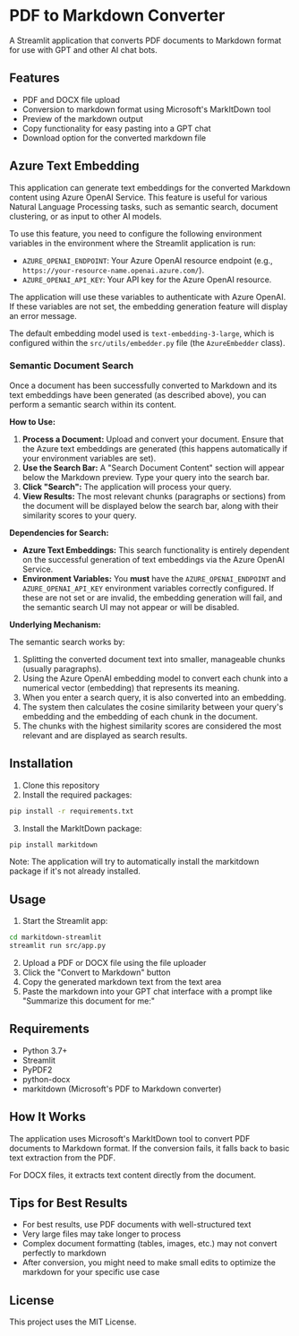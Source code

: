 # PDF to Markdown Converter

A Streamlit application that converts PDF documents to Markdown format for use with GPT and other AI chat bots.

## Features

- PDF and DOCX file upload
- Conversion to markdown format using Microsoft's MarkItDown tool
- Preview of the markdown output
- Copy functionality for easy pasting into a GPT chat
- Download option for the converted markdown file

## Azure Text Embedding

This application can generate text embeddings for the converted Markdown content using Azure OpenAI Service. This feature is useful for various Natural Language Processing tasks, such as semantic search, document clustering, or as input to other AI models.

To use this feature, you need to configure the following environment variables in the environment where the Streamlit application is run:

-   `AZURE_OPENAI_ENDPOINT`: Your Azure OpenAI resource endpoint (e.g., `https://your-resource-name.openai.azure.com/`).
-   `AZURE_OPENAI_API_KEY`: Your API key for the Azure OpenAI resource.

The application will use these variables to authenticate with Azure OpenAI. If these variables are not set, the embedding generation feature will display an error message.

The default embedding model used is `text-embedding-3-large`, which is configured within the `src/utils/embedder.py` file (the `AzureEmbedder` class).

### Semantic Document Search

Once a document has been successfully converted to Markdown and its text embeddings have been generated (as described above), you can perform a semantic search within its content.

**How to Use:**

1.  **Process a Document:** Upload and convert your document. Ensure that the Azure text embeddings are generated (this happens automatically if your environment variables are set).
2.  **Use the Search Bar:** A "Search Document Content" section will appear below the Markdown preview. Type your query into the search bar.
3.  **Click "Search":** The application will process your query.
4.  **View Results:** The most relevant chunks (paragraphs or sections) from the document will be displayed below the search bar, along with their similarity scores to your query.

**Dependencies for Search:**

*   **Azure Text Embeddings:** This search functionality is entirely dependent on the successful generation of text embeddings via the Azure OpenAI Service.
*   **Environment Variables:** You **must** have the `AZURE_OPENAI_ENDPOINT` and `AZURE_OPENAI_API_KEY` environment variables correctly configured. If these are not set or are invalid, the embedding generation will fail, and the semantic search UI may not appear or will be disabled.

**Underlying Mechanism:**

The semantic search works by:
1.  Splitting the converted document text into smaller, manageable chunks (usually paragraphs).
2.  Using the Azure OpenAI embedding model to convert each chunk into a numerical vector (embedding) that represents its meaning.
3.  When you enter a search query, it is also converted into an embedding.
4.  The system then calculates the cosine similarity between your query's embedding and the embedding of each chunk in the document.
5.  The chunks with the highest similarity scores are considered the most relevant and are displayed as search results.

## Installation

1. Clone this repository
2. Install the required packages:

```bash
pip install -r requirements.txt
```

3. Install the MarkItDown package:

```bash
pip install markitdown
```

Note: The application will try to automatically install the markitdown package if it's not already installed.

## Usage

1. Start the Streamlit app:

```bash
cd markitdown-streamlit
streamlit run src/app.py
```

2. Upload a PDF or DOCX file using the file uploader
3. Click the "Convert to Markdown" button
4. Copy the generated markdown text from the text area
5. Paste the markdown into your GPT chat interface with a prompt like "Summarize this document for me:"

## Requirements

- Python 3.7+
- Streamlit
- PyPDF2
- python-docx
- markitdown (Microsoft's PDF to Markdown converter)

## How It Works

The application uses Microsoft's MarkItDown tool to convert PDF documents to Markdown format. If the conversion fails, it falls back to basic text extraction from the PDF.

For DOCX files, it extracts text content directly from the document.

## Tips for Best Results

- For best results, use PDF documents with well-structured text
- Very large files may take longer to process
- Complex document formatting (tables, images, etc.) may not convert perfectly to markdown
- After conversion, you might need to make small edits to optimize the markdown for your specific use case

## License

This project uses the MIT License.